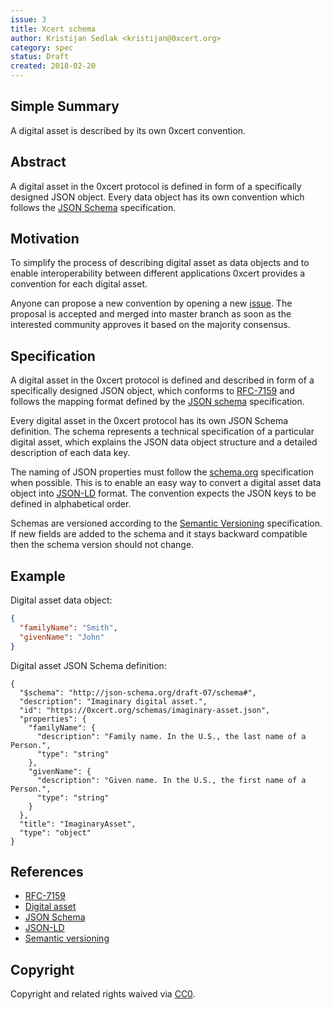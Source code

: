 ```yaml
---
issue: 3
title: Xcert schema
author: Kristijan Sedlak <kristijan@0xcert.org>
category: spec
status: Draft
created: 2018-02-20
---
```


## Simple Summary

A digital asset is described by its own 0xcert convention.

## Abstract

A digital asset in the 0xcert protocol is defined in form of a specifically designed JSON object. Every data object has its own convention which follows the [JSON Schema](http://json-schema.org) specification.

## Motivation

To simplify the process of describing digital asset as data objects and to enable interoperability between different applications 0xcert provides a convention for each digital asset.

Anyone can propose a new convention by opening a new [issue](/issues). The proposal is accepted and merged into master branch as soon as the interested community approves it based on the majority consensus.

## Specification

A digital asset in the 0xcert protocol is defined and described in form of a specifically designed JSON object, which conforms to [RFC-7159](https://en.wikipedia.org/wiki/JSON) and follows the mapping format defined by the [JSON schema](http://json-schema.org) specification.

Every digital asset in the 0xcert protocol has its own JSON Schema definition. The schema represents a technical specification of a particular digital asset, which explains the JSON data object structure and a detailed description of each data key.

The naming of JSON properties must follow the [schema.org](http://schema.org/) specification when possible. This is to enable an easy way to convert a digital asset data object into [JSON-LD](https://json-ld.org/) format. The convention expects the JSON keys to be defined in alphabetical order.

Schemas are versioned according to the [Semantic Versioning](https://semver.org/) specification. If new fields are added to the schema and it stays backward compatible then the schema version should not change.

## Example

Digital asset data object:

```json
{
  "familyName": "Smith",
  "givenName": "John"
}
```

Digital asset JSON Schema definition:

```
{
  "$schema": "http://json-schema.org/draft-07/schema#",
  "description": "Imaginary digital asset.",
  "id": "https://0xcert.org/schemas/imaginary-asset.json",
  "properties": {
    "familyName": {
      "description": "Family name. In the U.S., the last name of a Person.",
      "type": "string"
    },
    "givenName": {
      "description": "Given name. In the U.S., the first name of a Person.",
      "type": "string"
    }
  },
  "title": "ImaginaryAsset",
  "type": "object"
}
```

## References

* [RFC-7159](https://en.wikipedia.org/wiki/JSON)
* [Digital asset](https://en.wikipedia.org/wiki/Digital_asset)
* [JSON Schema](http://json-schema.org/)
* [JSON-LD](https://json-ld.org/)
* [Semantic versioning](https://semver.org/)

## Copyright

Copyright and related rights waived via [CC0](https://creativecommons.org/publicdomain/zero/1.0/).
